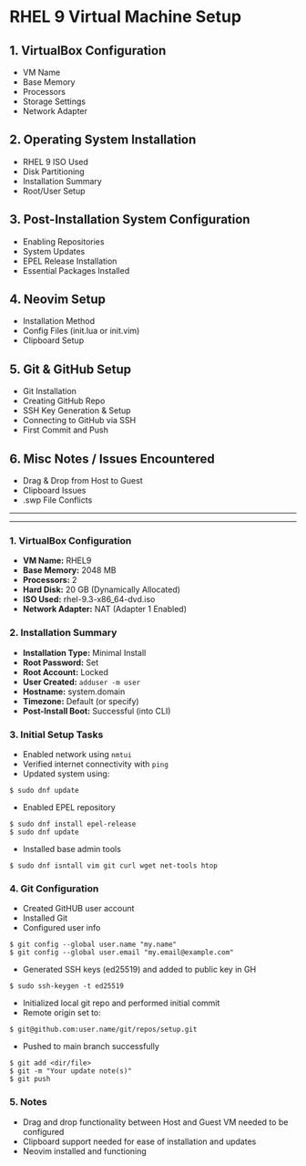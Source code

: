 # RHEL 9 Virtual Machine Setup

## 1. VirtualBox Configuration
- VM Name
- Base Memory
- Processors
- Storage Settings
- Network Adapter

## 2. Operating System Installation
- RHEL 9 ISO Used
- Disk Partitioning
- Installation Summary
- Root/User Setup

## 3. Post-Installation System Configuration
- Enabling Repositories
- System Updates
- EPEL Release Installation
- Essential Packages Installed

## 4. Neovim Setup
- Installation Method
- Config Files (init.lua or init.vim)
- Clipboard Setup

## 5. Git & GitHub Setup
- Git Installation
- Creating GitHub Repo
- SSH Key Generation & Setup
- Connecting to GitHub via SSH
- First Commit and Push

## 6. Misc Notes / Issues Encountered
- Drag & Drop from Host to Guest
- Clipboard Issues
- .swp File Conflicts


_____________________________________________________________________________________
-------------------------------------------------------------------------------------


### 1.    VirtualBox Configuration

- **VM Name:** RHEL9
- **Base Memory:** 2048 MB
- **Processors:** 2
- **Hard Disk:** 20 GB (Dynamically Allocated)
- **ISO Used:** rhel-9.3-x86_64-dvd.iso
- **Network Adapter:** NAT (Adapter 1 Enabled)


### 2.    Installation Summary

- **Installation Type:** Minimal Install
- **Root Password:** Set
- **Root Account:** Locked
- **User Created:** ```adduser -m user```
- **Hostname:** system.domain
- **Timezone:** Default (or specify)
- **Post-Install Boot:** Successful (into CLI)


### 3.    Initial Setup Tasks

- Enabled network using ```nmtui```
- Verified internet connectivity with ```ping```
- Updated system using:
```
$ sudo dnf update
```
- Enabled EPEL repository
```
$ sudo dnf install epel-release
$ sudo dnf update 
```
- Installed base admin tools
```
$ sudo dnf isntall vim git curl wget net-tools htop 
```

### 4.    Git Configuration
- Created GitHUB user account
- Installed Git
- Configured user info
```
$ git config --global user.name "my.name"
$ git config --global user.email "my.email@example.com"
```
- Generated SSH keys (ed25519) and added to public key in GH
```
$ sudo ssh-keygen -t ed25519
```
- Initialized local git repo and performed initial commit
- Remote origin set to:
```
$ git@github.com:user.name/git/repos/setup.git
```
- Pushed to main branch successfully
```
$ git add <dir/file>
$ git -m "Your update note(s)"
$ git push
```

### 5.    Notes
- Drag and drop functionality between Host and Guest VM needed to be configured
- Clipboard support needed for ease of installation and updates
- Neovim installed and functioning

